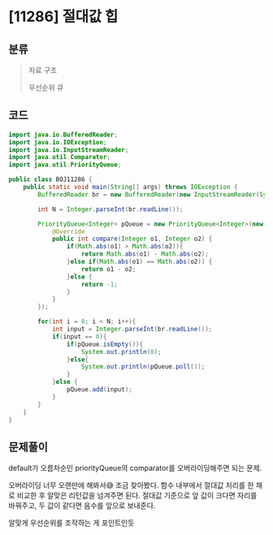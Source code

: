 # [11286] 절대값 힙

## 분류
> 자료 구조
>
> 우선순위 큐

## 코드
```java
import java.io.BufferedReader;
import java.io.IOException;
import java.io.InputStreamReader;
import java.util.Comparator;
import java.util.PriorityQueue;

public class BOJ11286 {
    public static void main(String[] args) throws IOException {
        BufferedReader br = new BufferedReader(new InputStreamReader(System.in));

        int N = Integer.parseInt(br.readLine());

        PriorityQueue<Integer> pQueue = new PriorityQueue<Integer>(new Comparator<Integer>() {
            @Override
            public int compare(Integer o1, Integer o2) {
                if(Math.abs(o1) > Math.abs(o2)){
                    return Math.abs(o1) - Math.abs(o2);
                }else if(Math.abs(o1) == Math.abs(o2)) {
                    return o1 - o2;
                }else {
                    return -1;
                }
            }
        });

        for(int i = 0; i < N; i++){
            int input = Integer.parseInt(br.readLine());
            if(input == 0){
                if(pQueue.isEmpty()){
                    System.out.println(0);
                }else{
                    System.out.println(pQueue.poll());
                }
            }else {
                pQueue.add(input);
            }
        }
    }
}
```

## 문제풀이

default가 오름차순인 priorityQueue의 comparator를 오버라이딩해주면 되는 문제.

오버라이딩 너무 오랜만에 해봐서😅 조금 찾아봤다. 함수 내부에서 절대값 처리를 한 채로 비교한 후 알맞은 리턴값을 넘겨주면 된다. 
절대값 기준으로 앞 값이 크다면 자리를 바꿔주고, 두 값이 같다면 음수를 앞으로 보내준다. 

알맞게 우선순위를 조작하는 게 포인트인듯
